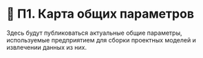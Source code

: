# 🧾 П1. Карта общих параметров

Здесь будут публиковаться актуальные общие параметры, используемые предприятием для сборки проектных моделей и извлечении данных из них.
